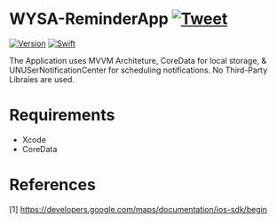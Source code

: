 # WYSA-ReminderApp [![Tweet](https://img.shields.io/twitter/url/http/shields.io.svg?style=social)](https://twitter.com/intent/tweet?text=Check%20out%20Wysa%20on%20Github!&url=https://github.com/the301sparton/WYSA-ReminderApp&via=the301sparton)

[![Version](https://img.shields.io/badge/version-v1.0-blue)](https://github.com/roottusk/vapi) 
[![Swift](https://img.shields.io/badge/swift-5-orange)](https://github.com/the301sparton/TataAIG-Round2)
<p align="center">
</p>

The Application uses MVVM Architeture, CoreData for local storage, & UNUSerNotificationCenter for scheduling notifications. No Third-Party Libraies are used.


# Requirements

* Xcode
* CoreData

# References
[1] https://developers.google.com/maps/documentation/ios-sdk/begin



